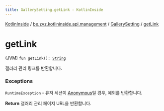 ```yaml
---
title: GallerySetting.getLink - KotlinInside
---
```


[KotlinInside](../../index.html) / [be.zvz.kotlininside.api.management](../index.html) / [GallerySetting](index.html) / [getLink](./get-link.html)

# getLink

(JVM) `fun getLink(): `[`String`](https://kotlinlang.org/api/latest/jvm/stdlib/kotlin/-string/index.html)

갤러리 관리 링크를 반환합니다.

### Exceptions

`RuntimeException` - 유저 세션이 [Anonymous](../../be.zvz.kotlininside.session.user/-anonymous/index.html)일 경우, 예외를 반환합니다.

**Return**
갤러리 관리 페이지 URL을 반환합니다.

